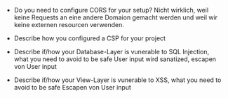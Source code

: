 - Do you need to configure CORS for your setup? 
Nicht wirklich, weil keine Requests an eine andere Domaion gemacht werden und weil wir keine externen resourcen verwenden.

- Describe how you configured a CSP for your project

- Describe if/how your Database-Layer is vunerable to SQL Injection, what you need to avoid to be safe
User input wird sanatized, escapen von User input

- Describe if/how your View-Layer is vunerable to XSS, what you need to avoid to be safe
Escapen von User input
